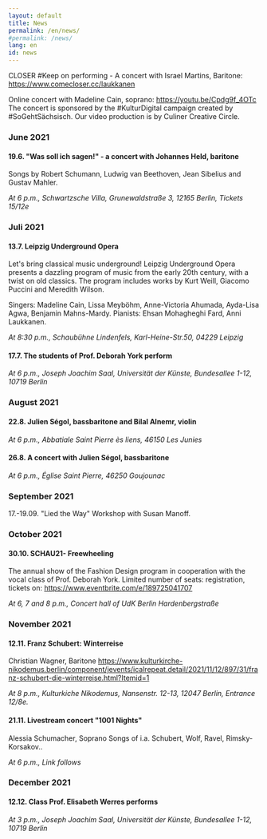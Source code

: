 ```yaml
---
layout: default
title: News
permalink: /en/news/
#permalink: /news/
lang: en
id: news
---
```


CLOSER #Keep on performing - A concert with Israel Martins, Baritone: https://www.comecloser.cc/laukkanen  

Online concert with Madeline Cain, soprano: https://youtu.be/Cpdg9f_4OTc  
The concert is sponsored by the #KulturDigital campaign created by #SoGehtSächsisch. Our video production is by Culiner Creative Circle.  

### June 2021

#### 19.6. "Was soll ich sagen!" - a concert with Johannes Held, baritone  

Songs by Robert Schumann, Ludwig van Beethoven, Jean Sibelius and Gustav Mahler.  

_At 6 p.m., Schwartzsche Villa, Grunewaldstraße 3, 12165 Berlin, Tickets 15/12e_ 

### Juli 2021 

#### 13.7. Leipzig Underground Opera

Let's bring classical music underground! Leipzig Underground Opera presents a dazzling program of music from the early 20th century, with a twist on old classics. The program includes works by Kurt Weill, Giacomo Puccini and Meredith Wilson.  

Singers: Madeline Cain, Lissa Meyböhm, Anne-Victoria Ahumada, Ayda-Lisa Agwa, Benjamin Mahns-Mardy. Pianists: Ehsan Mohagheghi Fard, Anni Laukkanen. 

_At 8:30 p.m., Schaubühne Lindenfels, Karl-Heine-Str.50, 04229 Leipzig_

#### 17.7. The students of Prof. Deborah York perform

_At 6 p.m., Joseph Joachim Saal, Universität der Künste, Bundesallee 1-12, 10719 Berlin_

### August 2021

#### 22.8. Julien Ségol, bassbaritone and Bilal Alnemr, violin  

_At 6 p.m., Abbatiale Saint Pierre ès liens, 46150 Les Junies_   

#### 26.8. A concert with Julien Ségol, bassbaritone  

_At 6 p.m., Église Saint Pierre, 46250 Goujounac_  

### September 2021 

17.-19.09. "Lied the Way" Workshop with Susan Manoff. 

### October 2021 

#### 30.10. SCHAU21- Freewheeling 

The annual show of the Fashion Design program in cooperation with the vocal class of Prof. Deborah York.
Limited number of seats: registration, tickets on: https://www.eventbrite.com/e/189725041707 

_At 6, 7 and 8 p.m., Concert hall of UdK Berlin Hardenbergstraße_ 

### November 2021 

#### 12.11. Franz Schubert: Winterreise 

Christian Wagner, Baritone 
https://www.kulturkirche-nikodemus.berlin/component/jevents/icalrepeat.detail/2021/11/12/897/31/franz-schubert-die-winterreise.html?Itemid=1 

_At 8 p.m., Kulturkiche Nikodemus, Nansenstr. 12-13, 12047 Berlin, Entrance 12/8e._

#### 21.11. Livestream concert "1001 Nights" 

Alessia Schumacher, Soprano 
Songs of i.a. Schubert, Wolf, Ravel, Rimsky-Korsakov.. 

_At 6 p.m., Link follows_

### December 2021 

#### 12.12. Class Prof. Elisabeth Werres performs 

_At 3 p.m., Joseph Joachim Saal, Universität der Künste, Bundesallee 1-12, 10719 Berlin_ 





